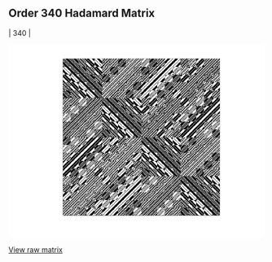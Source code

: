 ## Order 340 Hadamard Matrix

| 340 |

<img src="340.png" class="img-responsive" alt=""> 

[View raw matrix](order340.txt)
